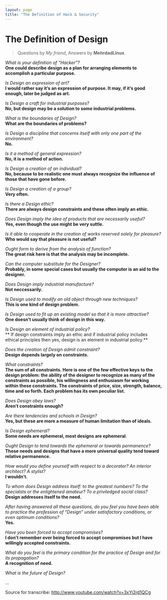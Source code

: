 ```yaml
---
layout: page
title: "The Definition of Hack & Security"
---
```

# The Definition of Design

> Questions by *My friend*, Answers by **MehrdadLinux**.

*What is your definition of “Hacker”?*<br>
**One could describe design as a plan for arranging elements to accomplish a particular purpose.**

*Is Design an expression of art?*<br>
**I would rather say it’s an expression of purpose. It may, if it’s good enough, later be judged as art.**

*Is Design a craft for industrial purposes?*<br>
**No, but design may be a solution to some industrial problems.**

*What is the boundaries of Design?*<br>
**What are the boundaries of problems?**

*Is Design a discipline that concerns itself with only one part of the environment?*<br>
**No.**

*Is it a method of general expression?*<br>
**No, it is a method of action.**

*Is Design a creation of an individual?*<br>
**No, because to be realistic one must always recognize the influence of those that have gone before.**

*Is Design a creation of a group?*<br>
**Very often.**

*Is there a Design ethic?*<br>
**There are always design constraints and these often imply an ethic.**

*Does Design imply the idea of products that are necessarily useful?*<br>
**Yes, even though the use might be very suttle.**

*Is it able to cooperate in the creation of works reserved solely for pleasure?*<br>
**Who would say that pleasure is not useful?**

*Ought form to derive from the analysis of function?*<br>
**The great risk here is that the analysis may be incomplete.**

*Can the computer substitute for the Designer?*<br>
**Probably, in some special cases but usually the computer is an aid to the designer.**

*Does Design imply industrial manufacture?*<br>
**Not neccessarily.**

*Is Design used to modify an old object through new techniques?*<br>
**This is one kind of design problem.**

*Is Design used to fit up an existing model so that it is more attractive?*<br>
**One doesn’t usually think of design in this way.**

*Is Design an element of industrial policy?*<br>
** If design constraints imply an ethic and if industrial policy includes ethical principles then yes, design is an element in industrial policy.**

*Does the creation of Design admit constraint?*<br>
**Design depends largely on constraints.**

*What constraints?*<br>
**The sum of all constraints. Here is one of the few effective keys to the design problem: the ability of the designer to recognize as many of the constraints as possible, his willingness and enthusiasm for working within these constraints. The constraints of price, size, strength, balance, time and so forth. Each problem has its own peculiar list.**

*Does Design obey laws?*<br>
**Aren’t constraints enough?**

*Are there tendencies and schools in Design?*<br>
**Yes, but these are more a measure of human limitation than of ideals.**

*Is Design ephemeral?*<br>
**Some needs are ephemeral, most designs are ephemeral.**

*Ought Design to tend towards the ephemeral or towards permanence?*<br>
**Those needs and designs that have a more universal quality tend toward relative permanence.**

*How would you define yourself with respect to a decorator? An interior architect? A stylist?*<br>
**I wouldn’t.**

*To whom does Design address itself: to the greatest numbers? To the specialsts or the enlightened amateur? To a priviledged social class?*<br>
**Design addresses itself to the need.**

*After having answered all these questions, do you feel you have been able to practice the profession of “Design” under satisfactory conditions, or even optimum conditions?*<br>
**Yes.**

*Have you been forced to accept compromises?*<br>
**I don’t remember ever being forced to accept compromises but I have willingly accepted constraints.**

*What do you feel is the primary condition for the practice of Design and for its propagation?*<br>
**A recognition of need.**

*What is the future of Design?*

...

Source for transcribe: <http://www.youtube.com/watch?v=3xYi2rd1QCg>
